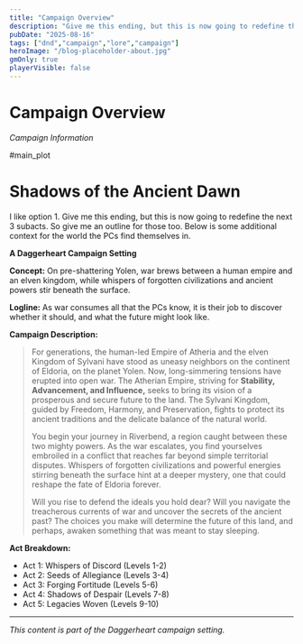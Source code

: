 ```yaml
---
title: "Campaign Overview"
description: "Give me this ending, but this is now going to redefine the next 3 subacts."
pubDate: "2025-08-16"
tags: ["dnd","campaign","lore","campaign"]
heroImage: "/blog-placeholder-about.jpg"
gmOnly: true
playerVisible: false
---
```



# Campaign Overview
*Campaign Information*

#main_plot
# Shadows of the Ancient Dawn

I like option 1. Give me this ending, but this is now going to redefine the next 3 subacts. So give me an outline for those too. Below is some additional context for the world the PCs find themselves in.

**A Daggerheart Campaign Setting**

**Concept:** On pre-shattering Yolen, war brews between a human empire and an elven kingdom, while whispers of forgotten civilizations and ancient powers stir beneath the surface.

**Logline:** As war consumes all that the PCs know, it is their job to discover whether it should, and what the future might look like.

**Campaign Description:**

>For generations, the human-led Empire of Atheria and the elven Kingdom of Sylvani have stood as uneasy neighbors on the continent of Eldoria, on the planet Yolen. Now, long-simmering tensions have erupted into open war. The Atherian Empire, striving for **Stability, Advancement, and Influence,** seeks to bring its vision of a prosperous and secure future to the land. The Sylvani Kingdom, guided by Freedom, Harmony, and Preservation, fights to protect its ancient traditions and the delicate balance of the natural world.
>
>You begin your journey in Riverbend, a region caught between these two mighty powers. As the war escalates, you find yourselves embroiled in a conflict that reaches far beyond simple territorial disputes. Whispers of forgotten civilizations and powerful energies stirring beneath the surface hint at a deeper mystery, one that could reshape the fate of Eldoria forever.
>
>Will you rise to defend the ideals you hold dear? Will you navigate the treacherous currents of war and uncover the secrets of the ancient past? The choices you make will determine the future of this land, and perhaps, awaken something that was meant to stay sleeping.

**Act Breakdown:**

*   Act 1: Whispers of Discord (Levels 1-2)
*   Act 2: Seeds of Allegiance (Levels 3-4)
*   Act 3: Forging Fortitude (Levels 5-6)
*   Act 4: Shadows of Despair (Levels 7-8)
*   Act 5: Legacies Woven (Levels 9-10)

---

*This content is part of the Daggerheart campaign setting.*